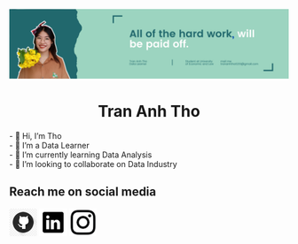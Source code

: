 <img src="AT.png">
<center><h1>Tran Anh Tho</h1></center>
- 👋 Hi, I’m Tho <br/>
- 👀 I’m a Data Learner <br/>
- 🌱 I’m currently learning Data Analysis <br/>
- 💞️ I’m looking to collaborate on Data Industry <br/>
<h2>Reach me on social media</h2>
<a href="https://github.com/thota18411" target="_blank"><img src="git.png"  width="50" heigh="50" /></a>
<a href="https://www.linkedin.com/in/tho-tran-anh-6954001ba/" target="_blank"><img src="link.png"  width="50" heigh="50" /></a>
<a href="https://www.instagram.com/___h5_/" target="_blank"><img src="in.png"  width="50" heigh="50" /></a>
<!---
thota18411/thota18411 is a ✨ special ✨ repository because its `README.md` (this file) appears on your GitHub profile.
You can click the Preview link to take a look at your changes.
--->
